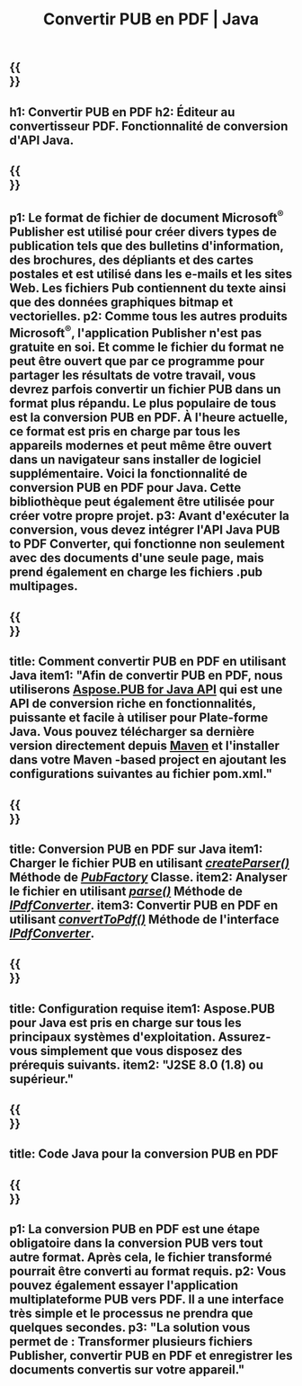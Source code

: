 ﻿---
translation: true
template: /_templates/conversion-child-java.md
title: Convertir PUB en PDF | Java
description: Convertissez PUB en PDF à l'aide de l'API Java sous Windows, Linux et Mac OS X. Fonctionnalité de conversion Publisher facile à intégrer dans votre propre solution.
url: /java/conversion/pub-to-pdf/
metakeywords: pub en pdf java, convertir pub en pdf java, java pub en pdf, éditeur en pdf java
family: pub
platformtag: java
feature: conversion
---

{{<section banner>}}
---
h1: Convertir PUB en PDF
h2: Éditeur au convertisseur PDF. Fonctionnalité de conversion d'API Java.
---

{{<section overview>}}
---
p1: Le format de fichier de document Microsoft<sup>®</sup> Publisher est utilisé pour créer divers types de publication tels que des bulletins d'information, des brochures, des dépliants et des cartes postales et est utilisé dans les e-mails et les sites Web. Les fichiers Pub contiennent du texte ainsi que des données graphiques bitmap et vectorielles.
p2: Comme tous les autres produits Microsoft<sup>®</sup>, l'application Publisher n'est pas gratuite en soi. Et comme le fichier du format ne peut être ouvert que par ce programme pour partager les résultats de votre travail, vous devrez parfois convertir un fichier PUB dans un format plus répandu. Le plus populaire de tous est la conversion PUB en PDF. À l'heure actuelle, ce format est pris en charge par tous les appareils modernes et peut même être ouvert dans un navigateur sans installer de logiciel supplémentaire. Voici la fonctionnalité de conversion PUB en PDF pour Java. Cette bibliothèque peut également être utilisée pour créer votre propre projet.
p3: Avant d'exécuter la conversion, vous devez intégrer l'API Java PUB to PDF Converter, qui fonctionne non seulement avec des documents d'une seule page, mais prend également en charge les fichiers .pub multipages.
---

{{<section widget>}}
---
title: Comment convertir PUB en PDF en utilisant Java
item1: "Afin de convertir PUB en PDF, nous utiliserons [Aspose.PUB for Java API](https://products.aspose.com/pub/java) qui est une API de conversion riche en fonctionnalités, puissante et facile à utiliser pour Plate-forme Java. Vous pouvez télécharger sa dernière version directement depuis [Maven](https://repository.aspose.com/webapp/#/artifacts/browse/tree/General/repo/com/aspose/aspose-pub) et l'installer dans votre Maven -based project en ajoutant les configurations suivantes au fichier pom.xml."
---

{{<section feature1>}}
---
title: Conversion PUB en PDF sur Java
item1: Charger le fichier PUB en utilisant [*createParser()*](https://apireference.aspose.com/pub/java/com.aspose.pub/PubFactory#createParser-java.lang.String-) Méthode de [*PubFactory*](https://apireference.aspose.com/pub/java/com.aspose.pub/PubFactory) Classe.
item2: Analyser le fichier en utilisant [*parse()*](https://apireference.aspose.com/pub/java/com.aspose.pub/IPubParser#parse--) Méthode de [*IPdfConverter*](https://apireference.aspose.com/pub/java/com.aspose.pub/IPubParser).
item3: Convertir PUB en PDF en utilisant [*convertToPdf()*](https://apireference.aspose.com/pub/java/com.aspose.pub/IPdfConverter#convertToPdf-com.aspose.pub.Document-java.lang.String-) Méthode de l'interface [*IPdfConverter*](https://apireference.aspose.com/pub/java/com.aspose.pub/IPdfConverter).
---

{{<section feature2>}}
---
title: Configuration requise
item1: Aspose.PUB pour Java est pris en charge sur tous les principaux systèmes d'exploitation. Assurez-vous simplement que vous disposez des prérequis suivants.
item2: "J2SE 8.0 (1.8) ou supérieur."
---

{{<section codeexample>}}
---
title: Code Java pour la conversion PUB en PDF
---

{{<section summary>}}
---
p1: La conversion PUB en PDF est une étape obligatoire dans la conversion PUB vers tout autre format. Après cela, le fichier transformé pourrait être converti au format requis.
p2: Vous pouvez également essayer l'application multiplateforme PUB vers PDF. Il a une interface très simple et le processus ne prendra que quelques secondes.
p3: "La solution vous permet de : Transformer plusieurs fichiers Publisher, convertir PUB en PDF et enregistrer les documents convertis sur votre appareil."
---